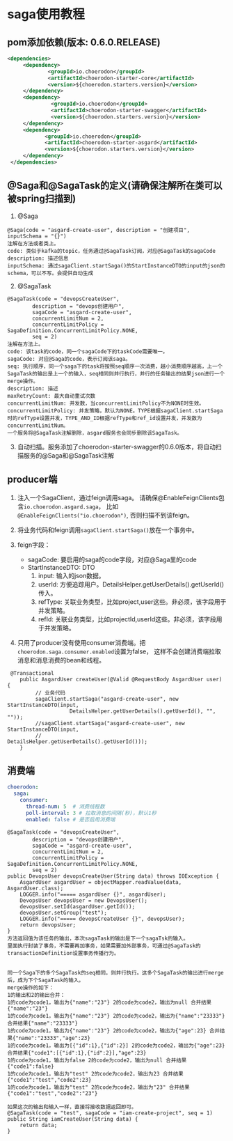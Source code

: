 # saga使用教程

## pom添加依赖(版本: 0.6.0.RELEASE)

```xml
<dependencies>
     <dependency>
             <groupId>io.choerodon</groupId>
             <artifactId>choerodon-starter-core</artifactId>
             <version>${choerodon.starters.version}</version>
     </dependency>
     <dependency>
              <groupId>io.choerodon</groupId>
              <artifactId>choerodon-starter-swagger</artifactId>
              <version>${choerodon.starters.version}</version>
     </dependency>
     <dependency>
            <groupId>io.choerodon</groupId>
            <artifactId>choerodon-starter-asgard</artifactId>
            <version>${choerodon.starters.version}</version>
     </dependency>
 </dependencies>
```

## @Saga和@SagaTask的定义(请确保注解所在类可以被spring扫描到)

1. @Saga
```
@Saga(code = "asgard-create-user", description = "创建项目", inputSchema = "{}")
注解在方法或者类上。
code: 类似于kafka的topic，任务通过@SagaTask订阅，对应@SagaTask的sagaCode
description: 描述信息
inputSchema: 通过sagaClient.startSaga()的StartInstanceDTO的input的json的schema，可以不写。会提供自动生成
```

2. @SagaTask
```
@SagaTask(code = "devopsCreateUser",
        description = "devops创建用户",
        sagaCode = "asgard-create-user",
        concurrentLimitNum = 2,
        concurrentLimitPolicy = SagaDefinition.ConcurrentLimitPolicy.NONE,
        seq = 2)
注解在方法上。
code: 该task的code，同一个sagaCode下的taskCode需要唯一。
sagaCode: 对应@Saga的code，表示订阅该saga。
seq: 执行顺序，同一个saga下的task将按照seq顺序一次消费，越小消费顺序越高，上一个SagaTask的输出是上一个的输入，seq相同则并行执行，并行的任务输出的结果json进行一个merge操作。
description: 描述
maxRetryCount: 最大自动重试次数
concurrentLimitNum: 并发数，当concurrentLimitPolicy不为NONE时生效。
concurrentLimitPolicy: 并发策略，默认为NONE。TYPE根据sagaClient.startSaga时的refType设置并发，TYPE_AND_ID根据refType和ref_id设置并发，并发数为concurrentLimitNum。
一个服务将@SagaTask注解删除，asgard服务也会同步删除该SagaTask。
```

3. 自动扫描。服务添加了choerodon-starter-swagger的0.6.0版本，将自动扫描服务的@Saga和@SagaTask注解

## producer端
1. 注入一个SagaClient，通过feign调用saga。
   请确保@EnableFeignClients包含`io.choerodon.asgard.saga`，
   比如`@EnableFeignClients("io.choerodon")`, 否则扫描不到该feign。

2. 将业务代码和feign调用`sagaClient.startSaga()`放在一个事务中。

3. feign字段：
   - sagaCode: 要启用的saga的code字段，对应@Saga里的code
   - StartInstanceDTO: DTO
     1. input: 输入的json数据。
     2. userId: 方便追踪用户。DetailsHelper.getUserDetails().getUserId()传入。
     3. refType: 关联业务类型，比如project,user这些。非必须，该字段用于并发策略。
     4. refId: 关联业务类型，比如projectId,userId这些。非必须，该字段用于并发策略。
     
 4. 只用了producer没有使用consumer消费端。把`choerodon.saga.consumer.enabled`设置为false，
    这样不会创建消费端拉取消息和消息消费的bean和线程。
    
```
 @Transactional
    public AsgardUser createUser(@Valid @RequestBody AsgardUser user) {
         // 业务代码
         sagaClient.startSaga("asgard-create-user", new StartInstanceDTO(input, 
                    DetailsHelper.getUserDetails().getUserId(), "", ""));
         //sagaClient.startSaga("asgard-create-user", new StartInstanceDTO(input, 
         //                   DetailsHelper.getUserDetails().getUserId()));
    }
```

## 消费端
```yaml
choerodon:
  saga:
    consumer:
      thread-num: 5  # 消费线程数
      poll-interval: 3 # 拉取消息的间隔(秒)，默认1秒
      enabled: false # 是否启用消费端
```

```
@SagaTask(code = "devopsCreateUser",
        description = "devops创建用户",
        sagaCode = "asgard-create-user",
        concurrentLimitNum = 2,
        concurrentLimitPolicy = SagaDefinition.ConcurrentLimitPolicy.NONE,
        seq = 2)
public DevopsUser devopsCreateUser(String data) throws IOException {
    AsgardUser asgardUser = objectMapper.readValue(data, AsgardUser.class);
    LOGGER.info("===== asgardUser {}", asgardUser);
    DevopsUser devopsUser = new DevopsUser();
    devopsUser.setId(asgardUser.getId());
    devopsUser.setGroup("test");
    LOGGER.info("===== devopsCreateUser {}", devopsUser);
    return devopsUser;
}
方法返回值为该任务的输出，本次sagaTask的输出是下一个sagaTsk的输入。
里面执行封装了事务，不需要再加事务，如果需要加外部事务，可通过@SagaTask的transactionDefinition设置事务传播行为。


同一个Saga下的多个SagaTask的seq相同，则并行执行。这多个SagaTask的输出进行merge后，成为下个SagaTask的输入。
merge操作的如下：
1的输出和2的输出合并：
1的code为code1，输出为{"name":"23"} 2的code为code2，输出为null 合并结果{"name":"23"}
1的code为code1，输出为{"name":"23"} 2的code为code2，输出为{"name":"23333"} 合并结果{"name":"23333"}
1的code为code1，输出为{"name":"23"} 2的code为code2，输出为{"age":23} 合并结果{"name":"23333","age":23}
1的code为code1，输出为[{"id":1},{"id":2}] 2的code为code2，输出为{"age":23} 合并结果{"code1":[{"id":1},{"id":2}],"age":23}
1的code为code1，输出为false 2的code为code2，输出为null 合并结果{"code1":false}
1的code为code1，输出为"test" 2的code为code2，输出为23 合并结果{"code1":"test","code2":23}
1的code为code1，输出为"test" 2的code为code2，输出为"23" 合并结果{"code1":"test","code2":"23"}

如果这次的输出和输入一样，直接将接收数据返回即可。
@SagaTask(code = "test", sagaCode = "iam-create-project", seq = 1)
public String iamCreateUser(String data) {
    return data;
}
```
